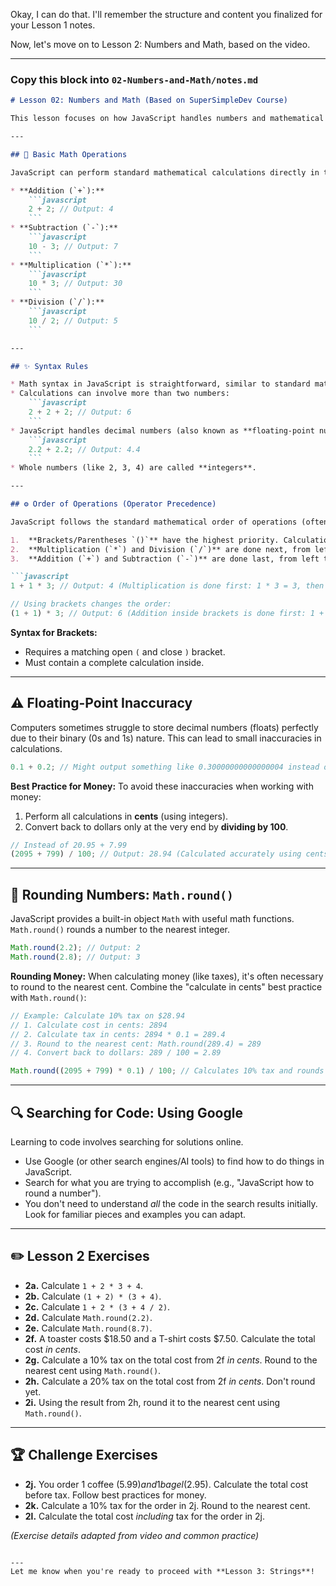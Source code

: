 
Okay, I can do that. I'll remember the structure and content you finalized for your Lesson 1 notes.

Now, let's move on to Lesson 2: Numbers and Math, based on the video.

-----

### **Copy this block into `02-Numbers-and-Math/notes.md`**

````markdown
# Lesson 02: Numbers and Math (Based on SuperSimpleDev Course)

This lesson focuses on how JavaScript handles numbers and mathematical operations, using the Amazon cart project (`supersimple.dev/projects/amazon`) as a practical example.

---

## 🔢 Basic Math Operations

JavaScript can perform standard mathematical calculations directly in the console or in scripts.

* **Addition (`+`):**
    ```javascript
    2 + 2; // Output: 4
    ```
* **Subtraction (`-`):**
    ```javascript
    10 - 3; // Output: 7
    ```
* **Multiplication (`*`):**
    ```javascript
    10 * 3; // Output: 30
    ```
* **Division (`/`):**
    ```javascript
    10 / 2; // Output: 5
    ```

---

## ✨ Syntax Rules

* Math syntax in JavaScript is straightforward, similar to standard math notation.
* Calculations can involve more than two numbers:
    ```javascript
    2 + 2 + 2; // Output: 6
    ```
* JavaScript handles decimal numbers (also known as **floating-point numbers** or **floats**):
    ```javascript
    2.2 + 2.2; // Output: 4.4
    ```
* Whole numbers (like 2, 3, 4) are called **integers**.

---

## ⚙️ Order of Operations (Operator Precedence)

JavaScript follows the standard mathematical order of operations (often remembered by acronyms like PEMDAS/BODMAS):

1.  **Brackets/Parentheses `()`** have the highest priority. Calculations inside brackets are done first.
2.  **Multiplication (`*`) and Division (`/`)** are done next, from left to right.
3.  **Addition (`+`) and Subtraction (`-`)** are done last, from left to right.

```javascript
1 + 1 * 3; // Output: 4 (Multiplication is done first: 1 * 3 = 3, then 1 + 3 = 4)

// Using brackets changes the order:
(1 + 1) * 3; // Output: 6 (Addition inside brackets is done first: 1 + 1 = 2, then 2 * 3 = 6)
````

**Syntax for Brackets:**

  * Requires a matching open `(` and close `)` bracket.
  * Must contain a complete calculation inside.

-----

## ⚠️ Floating-Point Inaccuracy

Computers sometimes struggle to store decimal numbers (floats) perfectly due to their binary (0s and 1s) nature. This can lead to small inaccuracies in calculations.

```javascript
0.1 + 0.2; // Might output something like 0.30000000000000004 instead of exactly 0.3
```

**Best Practice for Money:** To avoid these inaccuracies when working with money:

1.  Perform all calculations in **cents** (using integers).
2.  Convert back to dollars only at the very end by **dividing by 100**.

<!-- end list -->

```javascript
// Instead of 20.95 + 7.99
(2095 + 799) / 100; // Output: 28.94 (Calculated accurately using cents)
```

-----

## 🔄 Rounding Numbers: `Math.round()`

JavaScript provides a built-in object `Math` with useful math functions. `Math.round()` rounds a number to the nearest integer.

```javascript
Math.round(2.2); // Output: 2
Math.round(2.8); // Output: 3
```

**Rounding Money:** When calculating money (like taxes), it's often necessary to round to the nearest cent. Combine the "calculate in cents" best practice with `Math.round()`:

```javascript
// Example: Calculate 10% tax on $28.94
// 1. Calculate cost in cents: 2894
// 2. Calculate tax in cents: 2894 * 0.1 = 289.4
// 3. Round to the nearest cent: Math.round(289.4) = 289
// 4. Convert back to dollars: 289 / 100 = 2.89

Math.round((2095 + 799) * 0.1) / 100; // Calculates 10% tax and rounds correctly
```

-----

## 🔍 Searching for Code: Using Google

Learning to code involves searching for solutions online.

  * Use Google (or other search engines/AI tools) to find how to do things in JavaScript.
  * Search for what you are trying to accomplish (e.g., "JavaScript how to round a number").
  * You don't need to understand *all* the code in the search results initially. Look for familiar pieces and examples you can adapt.

-----

## ✏️ Lesson 2 Exercises

  * **2a.** Calculate `1 + 2 * 3 + 4`.
  * **2b.** Calculate `(1 + 2) * (3 + 4)`.
  * **2c.** Calculate `1 + 2 * (3 + 4 / 2)`.
  * **2d.** Calculate `Math.round(2.2)`.
  * **2e.** Calculate `Math.round(8.7)`.
  * **2f.** A toaster costs $18.50 and a T-shirt costs $7.50. Calculate the total cost *in cents*.
  * **2g.** Calculate a 10% tax on the total cost from 2f *in cents*. Round to the nearest cent using `Math.round()`.
  * **2h.** Calculate a 20% tax on the total cost from 2f *in cents*. Don't round yet.
  * **2i.** Using the result from 2h, round it to the nearest cent using `Math.round()`.

-----

## 🏆 Challenge Exercises

  * **2j.** You order 1 coffee ($5.99) and 1 bagel ($2.95). Calculate the total cost before tax. Follow best practices for money.
  * **2k.** Calculate a 10% tax for the order in 2j. Round to the nearest cent.
  * **2l.** Calculate the total cost *including* tax for the order in 2j.

*(Exercise details adapted from video and common practice)*

```

---
Let me know when you're ready to proceed with **Lesson 3: Strings**!
```
